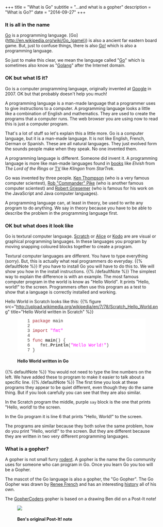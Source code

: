 +++
title = "What is Go"
subtitle = "...and what is a gopher"
description = "What is Go?"
date = "2014-09-27"
+++
### It is all in the name

[Go](http://golang.org) is a programming language. [Go](http://en.wikipedia.org/wiki/Go_(game\))
is also a ancient far eastern board game. But, just to confuse things, there is also
[Go!](http://en.wikipedia.org/wiki/Go!_%28programming_language%29) which is also a
programming language.

So just to make this clear, we mean the language called "[Go](http://golang.org)" which
is sometimes also know as "[Golang](http://golang.org)" after the Internet domain.

### OK but what IS it?

Go is a computer programming language, originally invented at [Google](http://www.google.com)
in 2007. OK but that probably doesn't help you much!

A programming language is a man-made language that a programmer uses to give instructions to
a computer. A programming language looks a little like a combination of English and mathematics.
They are used to create the programs that a computer runs. The web browser you are using
now to read this is just a computer program.

That's a lot of stuff so let's explain this a little more. Go is a computer language, but it
is a man-made language. It is not like English, French, German or Spanish. These are all natural
languages. They just evolved form the sounds people make when they speak. No one invented them.

A programming language is different. Someone did invent it. A programming language
is more like man-made languages found in [books](http://www.britannica.com/list/15/6-fictional-languages-you-can-really-learn)
like _Elvish_ from _The Lord of the Rings_ or [TV](http://www.britannica.com/list/15/6-fictional-languages-you-can-really-learn)
like _Klingon_ from _StarTrek_.

Go was invented by three people.
[Ken Thompson](http://en.wikipedia.org/wiki/Ken_Thompson)
(who is a very famous computer scientest),
[Rob "Commander" Pike](http://en.wikipedia.org/wiki/Robert_Griesemer)
(who is another famous computer scientest) and
[Robert Griesemer](http://http://en.wikipedia.org/wiki/Robert_Griesemer)
(who is famous for his work on the JavaScript and Java computer languages).

A programming language can, at least in theory, be used to write any program to
do anything. We say in theory because you have to be able to describe the problem
in the programming language first.

### OK but what does it look like

Go is textural computer language. [Scratch](https://scratch.mit.edu/) or
[Alice](http://www.alice.org/index.php) or [Kodo](http://www.kodugamelab.com/) are
are visual or graphical programming languages. In these languages you program by
moving snapping coloured blocks together to create a program.

Textural computer languages are different. You have to type everything (sorry).
But, this is actually what real programmers do everyday.
{{% defaultNote %}}
If you have to install Go you will have to do this to. We will show you how in
the install instructions.
{{% /defaultNote %}}
The simplest way to explain the difference is with an example. The most famous
computer program in the world is know as "Hello World". It prints "Hello, world!"
to the screen. Programmers often use this program as a test to show that a
language is correctly installed and working.

Hello World in Scratch looks like this:
{{% figure src="http://upload.wikimedia.org/wikipedia/en/7/78/Scratch_Hello_World.png" title="Hello World written in Scratch" %}}

<figure>
<pre style="color:#3a3935; background-color:#ffffff; font-size:=14pt; font-family:'Courier New';"><span style="color:#3c3b37">    1 </span><span style="color:#a52a35">package</span> main
<span style="color:#3c3b37">    2 </span>
<span style="color:#3c3b37">    3 </span><span style="color:#a52a35">import</span> <span style="color:#ff00ff">&quot;fmt&quot;</span>
<span style="color:#3c3b37">    4 </span>
<span style="color:#3c3b37">    5 </span><span style="color:#a52a35">func</span> <span style="color:#3a3935; font-weight:bold">main</span><span style="color:#3a3935">() {</span>
<span style="color:#3c3b37">    6 </span>	fmt<span style="color:#3a3935">.</span><span style="color:#3a3935; font-weight:bold">Println</span><span style="color:#3a3935">(</span><span style="color:#ff00ff">&quot;Hello World!&quot;</span><span style="color:#3a3935">)</span>
<span style="color:#3c3b37">    7 </span><span style="color:#3a3935">}</span>
</pre>
<figcaption>
<h4>Hello World written in Go</h4>
</figcaption>
</figure>
{{% defaultNote %}}
You would not need to type the line numbers on the left. We have added these to
program to make it easier to talk about a specific line.
{{% /defaultNote %}}
The first time you look at these programs they appear to be quiet different,
even though they do the same thing. But if you look carefully you can see that
they are also similar.

In the Scratch program the middle, purple `say` block is the one that prints
"Hello, world! to the screen.

In the Go program it is line 6 that prints "Hello, World!" to the screen.

The programs are similar because they both solve the same problem, how do you
print "Hello, world!" to the screen. But they are different because they are
written in two very different programming languages.

### What is a gopher?
A gopher is not small furry [rodent](http://en.wikipedia.org/wiki/Gopher).
A gopher is the name the Go community uses for someone who can program in
Go. Once you learn Go you too will be a Gopher.

The mascot of the Go language is also a gopher, the "Go Gopher".
The Go Gopher was drawn by [Renee French](http://reneefrench.blogspot.co.uk/)
and has an interesting [history](http://blog.golang.org/gopher "The history of the Go Gopher")
all of his own.

The [GopherCoders](/) gopher is based on a drawing Ben did on a Post-It note!
<figure>
<img class="img-rounded" src="/images/bens-orignal-gophers-small.png"></img>
<figcaption>
<h4>
Ben's original Post-It! note
</h4>
</figcaption>
